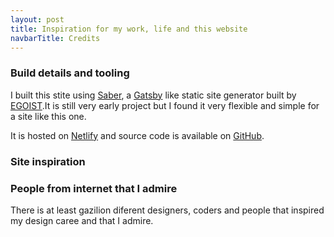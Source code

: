 ```yaml
---
layout: post
title: Inspiration for my work, life and this website
navbarTitle: Credits
---
```

### Build details and tooling
I built this stite using [Saber](https://saber.land/), a [Gatsby](http://gatsbyjs.org) like static site generator built by [EGOIST](https://egoist.sh/).It is still very early project but I found it very flexible and simple for a site like this one.

It is hosted on [Netlify]() and source code is available on [GitHub]().

### Site inspiration

### People from internet that I admire
There is at least gazilion diferent designers, coders and people that inspired my design caree and that I admire.



<script>
import simg from '@/theme/components/simg.vue'
export default {
  components: {
    simg
  }
}
</script>
<style lang="stylus">
</style> 
